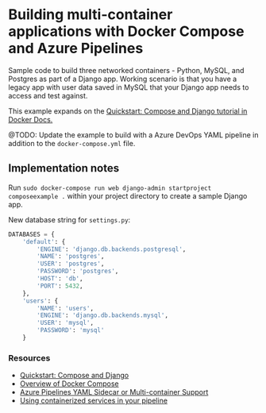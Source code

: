 # Building multi-container applications with Docker Compose and Azure Pipelines

Sample code to build three networked containers - Python, MySQL, and Postgres as part of a Django app. Working scenario is that you have a legacy app with user data saved in MySQL that your Django app needs to access and test against.

This example expands on the [Quickstart: Compose and Django tutorial in Docker Docs.](https://docs.docker.com/samples/django/)

@TODO: Update the example to build with a Azure DevOps YAML pipeline in addition to the `docker-compose.yml` file.

## Implementation notes

Run `sudo docker-compose run web django-admin startproject composeexample .` within your project directory to create a sample Django app. 

New database string for `settings.py`: 

```py
DATABASES = {
    'default': {
        'ENGINE': 'django.db.backends.postgresql',
        'NAME': 'postgres',
        'USER': 'postgres',
        'PASSWORD': 'postgres',
        'HOST': 'db',
        'PORT': 5432,
    },
    'users': {
        'NAME': 'users',
        'ENGINE': 'django.db.backends.mysql',
        'USER': 'mysql',
        'PASSWORD': 'mysql'
    }
```

### Resources
* [Quickstart: Compose and Django](https://docs.docker.com/samples/django/)
* [Overview of Docker Compose](https://docs.docker.com/compose/)
* [Azure Pipelines YAML Sidecar or Multi-container Support](https://github.com/microsoft/azure-pipelines-yaml/blob/master/design/sidecar-containers.md)
* [Using containerized services in your pipeline](https://devblogs.microsoft.com/devops/using-containerized-services-in-your-pipeline/)

